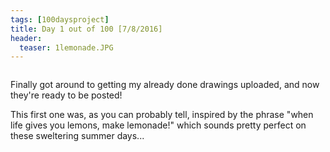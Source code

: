 ```yaml
---
tags: [100daysproject]
title: Day 1 out of 100 [7/8/2016]
header:
  teaser: 1lemonade.JPG
---
```


<img src="{{ site.url }}{{ site.baseurl }}/images/100days/1lemonade.JPG" alt="">


Finally got around to getting my already done drawings uploaded, and now they're ready to be posted!

This first one was, as you can probably tell, inspired by the phrase "when life gives you lemons, make lemonade!" which sounds pretty perfect on these sweltering summer days...
